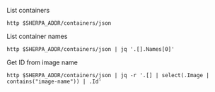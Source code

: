 List containers

```
http $SHERPA_ADDR/containers/json
```

List container names

```
http $SHERPA_ADDR/containers/json | jq '.[].Names[0]'
```

Get ID from image name

```
http $SHERPA_ADDR/containers/json | jq -r '.[] | select(.Image | contains("image-name")) | .Id'
```
